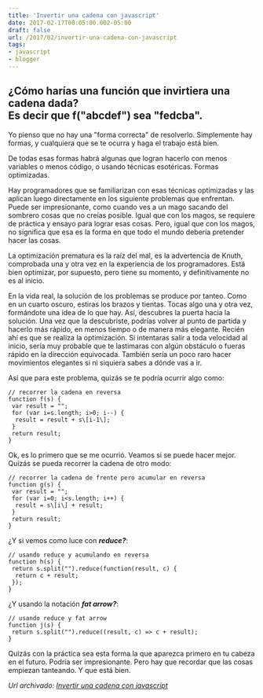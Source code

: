 ```yaml
---
title: 'Invertir una cadena con javascript'
date: 2017-02-17T00:05:00.002-05:00
draft: false
url: /2017/02/invertir-una-cadena-con-javascript
tags: 
- javascript
- blogger
---
```


¿Cómo harías una función que invirtiera una cadena dada?  
Es decir que f("abcdef") sea "fedcba".
-------------------------------------------------------------------------------------------------

  
Yo pienso que no hay una "forma correcta" de resolverlo. Simplemente hay formas, y cualquiera que se te ocurra y haga el trabajo está bien.  
  
De todas esas formas habrá algunas que logran hacerlo con menos variables o menos código, o usando técnicas esotéricas. Formas optimizadas.  
  
Hay programadores que se familiarizan con esas técnicas optimizadas y las aplican luego directamente en los siguiente problemas que enfrentan. Puede ser impresionante, como cuando ves a un mago sacando del sombrero cosas que no creías posible. Igual que con los magos, se requiere de práctica y ensayo para lograr esas cosas. Pero, igual que con los magos, no significa que esa es la forma en que todo el mundo debería pretender hacer las cosas.  
  
La optimización prematura es la raíz del mal, es la advertencia de Knuth, comprobada una y otra vez en la experiencia de los programadores. Está bien optimizar, por supuesto, pero tiene su momento, y definitivamente no es al inicio.  
  
En la vida real, la solución de los problemas se produce por tanteo. Como en un cuarto oscuro, estiras los brazos y tientas. Tocas algo una y otra vez, formándote una idea de lo que hay. Así, descubres la puerta hacia la solución. Una vez que la descubriste, podrías volver al punto de partida y hacerlo más rápido, en menos tiempo o de manera más elegante. Recién ahí es que se realiza la optimización. Si intentaras salir a toda velocidad al inicio, sería muy probable que te lastimaras con algún obstáculo o fueras rápido en la dirección equivocada. También sería un poco raro hacer movimientos elegantes si ni siquiera sabes a dónde vas a ir.  
  
Así que para este problema, quizás se te podría ocurrir algo como:  
  
```
// recorrer la cadena en reversa  
function f(s) {  
 var result = "";  
 for (var i=s.length; i>0; i--) {  
  result = result + s\[i-1\];  
 }  
 return result;  
}  

```  
Ok, es lo primero que se me ocurrió. Veamos si se puede hacer mejor. Quizás se pueda recorrer la cadena de otro modo:  
  
```
// recorrer la cadena de frente pero acumular en reversa  
function g(s) {  
 var result = "";  
 for (var i=0; i<s.length; i++) {  
  result = s\[i\] + result;  
 }  
 return result;  
}  

```  
¿Y si vemos como luce con **_reduce?_**:  
  
```
// usando reduce y acumulando en reversa  
function h(s) {  
 return s.split("").reduce(function(result, c) {  
  return c + result;  
 });  
}  

```  
¿Y usando la notación **_fat arrow?_**:  
  
```
// usando reduce y fat arrow  
function j(s) {  
 return s.split("").reduce((result, c) => c + result);  
}  

```  
Quizás con la práctica sea esta forma la que aparezca primero en tu cabeza en el futuro. Podría ser impresionante. Pero hay que recordar que las cosas empiezan tanteando. Y que está bien.

_*Url archivado: [Invertir una cadena con javascript](https://akcdev.blogspot.com/2017/02/invertir-una-cadena-con-javascript.html)*_
